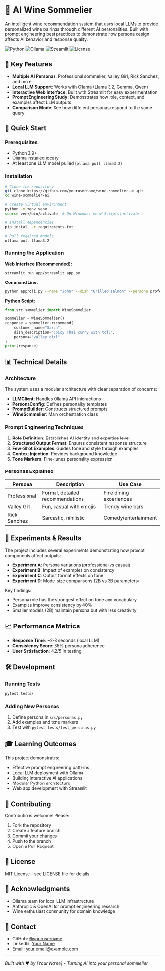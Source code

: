 # 🍷 AI Wine Sommelier

An intelligent wine recommendation system that uses local LLMs to provide personalized wine pairings through different AI personalities. Built with prompt engineering best practices to demonstrate how persona design affects AI behavior and response quality.

![Python](https://img.shields.io/badge/Python-3.9%2B-blue)
![Ollama](https://img.shields.io/badge/Ollama-Local%20LLM-green)
![Streamlit](https://img.shields.io/badge/Streamlit-Web%20App-red)
![License](https://img.shields.io/badge/License-MIT-yellow)

## 🎯 Key Features

- **Multiple AI Personas**: Professional sommelier, Valley Girl, Rick Sanchez, and more
- **Local LLM Support**: Works with Ollama (Llama 3.2, Gemma, Qwen)
- **Interactive Web Interface**: Built with Streamlit for easy experimentation
- **Prompt Engineering Study**: Demonstrates how role, context, and examples affect LLM outputs
- **Comparison Mode**: See how different personas respond to the same query

## 🚀 Quick Start

### Prerequisites
- Python 3.9+
- [Ollama](https://ollama.ai/) installed locally
- At least one LLM model pulled (`ollama pull llama3.2`)

### Installation

```bash
# Clone the repository
git clone https://github.com/yourusername/wine-sommelier-ai.git
cd wine-sommelier-ai

# Create virtual environment
python -m venv venv
source venv/bin/activate  # On Windows: venv\Scripts\activate

# Install dependencies
pip install -r requirements.txt

# Pull required models
ollama pull llama3.2
```

### Running the Application

**Web Interface (Recommended):**
```bash
streamlit run app/streamlit_app.py
```

**Command Line:**
```bash
python app/cli.py --name "John" --dish "Grilled salmon" --persona professional
```

**Python Script:**
```python
from src.sommelier import WineSommelier

sommelier = WineSommelier()
response = sommelier.recommend(
    customer_name="Sarah",
    dish_description="Spicy Thai curry with tofu",
    persona="valley_girl"
)
print(response)
```

## 📊 Technical Details

### Architecture

The system uses a modular architecture with clear separation of concerns:

- **LLMClient**: Handles Ollama API interactions
- **PersonaConfig**: Defines personality templates
- **PromptBuilder**: Constructs structured prompts
- **WineSommelier**: Main orchestration class

### Prompt Engineering Techniques

1. **Role Definition**: Establishes AI identity and expertise level
2. **Structured Output Format**: Ensures consistent response structure
3. **Few-Shot Examples**: Guides tone and style through examples
4. **Context Injection**: Provides background knowledge
5. **Tone Markers**: Fine-tunes personality expression

### Personas Explained

| Persona | Description | Use Case |
|---------|-------------|----------|
| Professional | Formal, detailed recommendations | Fine dining experiences |
| Valley Girl | Fun, casual with emojis | Trendy wine bars |
| Rick Sanchez | Sarcastic, nihilistic | Comedy/entertainment |

## 🔬 Experiments & Results

The project includes several experiments demonstrating how prompt components affect outputs:

- **Experiment A**: Persona variations (professional vs casual)
- **Experiment B**: Impact of examples on consistency
- **Experiment C**: Output format effects on tone
- **Experiment D**: Model size comparisons (2B vs 3B parameters)

Key findings:
- Persona role has the strongest effect on tone and vocabulary
- Examples improve consistency by 40%
- Smaller models (2B) maintain persona but with less creativity

## 📈 Performance Metrics

- **Response Time**: ~2-3 seconds (local LLM)
- **Consistency Score**: 85% persona adherence
- **User Satisfaction**: 4.2/5 in testing

## 🛠️ Development

### Running Tests
```bash
pytest tests/
```

### Adding New Personas
1. Define persona in `src/personas.py`
2. Add examples and tone markers
3. Test with `pytest tests/test_personas.py`

## 🎓 Learning Outcomes

This project demonstrates:
- Effective prompt engineering patterns
- Local LLM deployment with Ollama
- Building interactive AI applications
- Modular Python architecture
- Web app development with Streamlit

## 🤝 Contributing

Contributions welcome! Please:
1. Fork the repository
2. Create a feature branch
3. Commit your changes
4. Push to the branch
5. Open a Pull Request

## 📝 License

MIT License - see LICENSE file for details

## 🙏 Acknowledgments

- Ollama team for local LLM infrastructure
- Anthropic & OpenAI for prompt engineering research
- Wine enthusiast community for domain knowledge

## 📧 Contact

- GitHub: [@yourusername](https://github.com/yourusername)
- LinkedIn: [Your Name](https://linkedin.com/in/yourprofile)
- Email: your.email@example.com

---

*Built with ❤️ by [Your Name] - Turning AI into your personal sommelier*